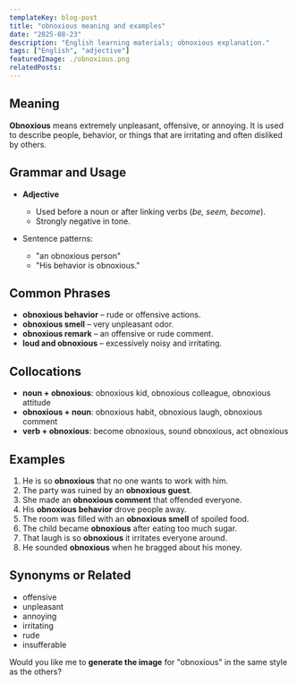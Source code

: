 ```yaml
---
templateKey: blog-post
title: "obnoxious meaning and examples"
date: "2025-08-23"
description: "English learning materials; obnoxious explanation."
tags: ["English", "adjective"]
featuredImage: ./obnoxious.png
relatedPosts:
---
```


## Meaning

**Obnoxious** means extremely unpleasant, offensive, or annoying. It is used to describe people, behavior, or things that are irritating and often disliked by others.

## Grammar and Usage

- **Adjective**

  - Used before a noun or after linking verbs (_be, seem, become_).
  - Strongly negative in tone.

- Sentence patterns:

  - "an obnoxious person"
  - "His behavior is obnoxious."

## Common Phrases

- **obnoxious behavior** – rude or offensive actions.
- **obnoxious smell** – very unpleasant odor.
- **obnoxious remark** – an offensive or rude comment.
- **loud and obnoxious** – excessively noisy and irritating.

## Collocations

- **noun + obnoxious**: obnoxious kid, obnoxious colleague, obnoxious attitude
- **obnoxious + noun**: obnoxious habit, obnoxious laugh, obnoxious comment
- **verb + obnoxious**: become obnoxious, sound obnoxious, act obnoxious

## Examples

1. He is so **obnoxious** that no one wants to work with him.
2. The party was ruined by an **obnoxious guest**.
3. She made an **obnoxious comment** that offended everyone.
4. His **obnoxious behavior** drove people away.
5. The room was filled with an **obnoxious smell** of spoiled food.
6. The child became **obnoxious** after eating too much sugar.
7. That laugh is so **obnoxious** it irritates everyone around.
8. He sounded **obnoxious** when he bragged about his money.

## Synonyms or Related

- offensive
- unpleasant
- annoying
- irritating
- rude
- insufferable

Would you like me to **generate the image** for "obnoxious" in the same style as the others?
